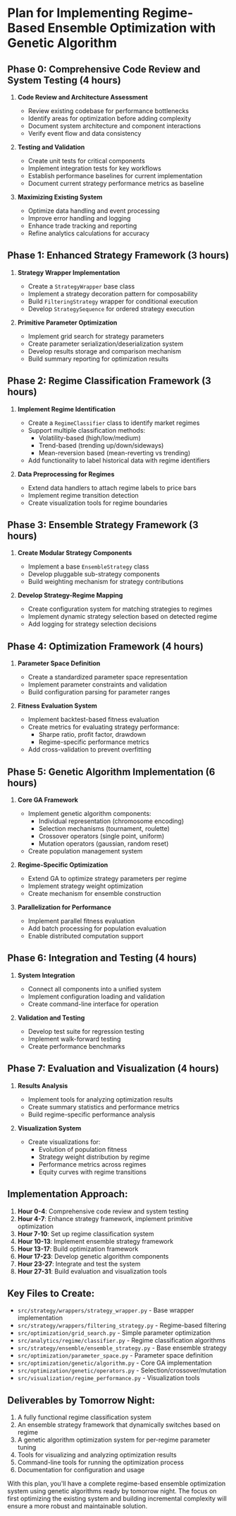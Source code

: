 # Plan for Implementing Regime-Based Ensemble Optimization with Genetic Algorithm

## Phase 0: Comprehensive Code Review and System Testing (4 hours)

1. **Code Review and Architecture Assessment**
   - Review existing codebase for performance bottlenecks
   - Identify areas for optimization before adding complexity
   - Document system architecture and component interactions
   - Verify event flow and data consistency

2. **Testing and Validation**
   - Create unit tests for critical components
   - Implement integration tests for key workflows
   - Establish performance baselines for current implementation
   - Document current strategy performance metrics as baseline

3. **Maximizing Existing System**
   - Optimize data handling and event processing
   - Improve error handling and logging
   - Enhance trade tracking and reporting
   - Refine analytics calculations for accuracy

## Phase 1: Enhanced Strategy Framework (3 hours)

1. **Strategy Wrapper Implementation**
   - Create a `StrategyWrapper` base class
   - Implement a strategy decoration pattern for composability
   - Build `FilteringStrategy` wrapper for conditional execution
   - Develop `StrategySequence` for ordered strategy execution

2. **Primitive Parameter Optimization**
   - Implement grid search for strategy parameters
   - Create parameter serialization/deserialization system
   - Develop results storage and comparison mechanism
   - Build summary reporting for optimization results

## Phase 2: Regime Classification Framework (3 hours)

1. **Implement Regime Identification**
   - Create a `RegimeClassifier` class to identify market regimes
   - Support multiple classification methods:
     - Volatility-based (high/low/medium)
     - Trend-based (trending up/down/sideways)
     - Mean-reversion based (mean-reverting vs trending)
   - Add functionality to label historical data with regime identifiers

2. **Data Preprocessing for Regimes**
   - Extend data handlers to attach regime labels to price bars
   - Implement regime transition detection
   - Create visualization tools for regime boundaries

## Phase 3: Ensemble Strategy Framework (3 hours)

1. **Create Modular Strategy Components**
   - Implement a base `EnsembleStrategy` class
   - Develop pluggable sub-strategy components
   - Build weighting mechanism for strategy contributions

2. **Develop Strategy-Regime Mapping**
   - Create configuration system for matching strategies to regimes
   - Implement dynamic strategy selection based on detected regime
   - Add logging for strategy selection decisions

## Phase 4: Optimization Framework (4 hours)

1. **Parameter Space Definition**
   - Create a standardized parameter space representation
   - Implement parameter constraints and validation
   - Build configuration parsing for parameter ranges

2. **Fitness Evaluation System**
   - Implement backtest-based fitness evaluation
   - Create metrics for evaluating strategy performance:
     - Sharpe ratio, profit factor, drawdown
     - Regime-specific performance metrics
   - Add cross-validation to prevent overfitting

## Phase 5: Genetic Algorithm Implementation (6 hours)

1. **Core GA Framework**
   - Implement genetic algorithm components:
     - Individual representation (chromosome encoding)
     - Selection mechanisms (tournament, roulette)
     - Crossover operators (single point, uniform)
     - Mutation operators (gaussian, random reset)
   - Create population management system

2. **Regime-Specific Optimization**
   - Extend GA to optimize strategy parameters per regime
   - Implement strategy weight optimization
   - Create mechanism for ensemble construction

3. **Parallelization for Performance**
   - Implement parallel fitness evaluation
   - Add batch processing for population evaluation
   - Enable distributed computation support

## Phase 6: Integration and Testing (4 hours)

1. **System Integration**
   - Connect all components into a unified system
   - Implement configuration loading and validation
   - Create command-line interface for operation

2. **Validation and Testing**
   - Develop test suite for regression testing
   - Implement walk-forward testing
   - Create performance benchmarks

## Phase 7: Evaluation and Visualization (4 hours)

1. **Results Analysis**
   - Implement tools for analyzing optimization results
   - Create summary statistics and performance metrics
   - Build regime-specific performance analysis

2. **Visualization System**
   - Create visualizations for:
     - Evolution of population fitness
     - Strategy weight distribution by regime
     - Performance metrics across regimes
     - Equity curves with regime transitions

## Implementation Approach:

1. **Hour 0-4**: Comprehensive code review and system testing
2. **Hour 4-7**: Enhance strategy framework, implement primitive optimization
3. **Hour 7-10**: Set up regime classification system
4. **Hour 10-13**: Implement ensemble strategy framework
5. **Hour 13-17**: Build optimization framework
6. **Hour 17-23**: Develop genetic algorithm components
7. **Hour 23-27**: Integrate and test the system
8. **Hour 27-31**: Build evaluation and visualization tools

## Key Files to Create:
- `src/strategy/wrappers/strategy_wrapper.py` - Base wrapper implementation
- `src/strategy/wrappers/filtering_strategy.py` - Regime-based filtering
- `src/optimization/grid_search.py` - Simple parameter optimization
- `src/analytics/regime/classifier.py` - Regime classification algorithms
- `src/strategy/ensemble/ensemble_strategy.py` - Base ensemble strategy
- `src/optimization/parameter_space.py` - Parameter space definition
- `src/optimization/genetic/algorithm.py` - Core GA implementation
- `src/optimization/genetic/operators.py` - Selection/crossover/mutation
- `src/visualization/regime_performance.py` - Visualization tools

## Deliverables by Tomorrow Night:
1. A fully functional regime classification system
2. An ensemble strategy framework that dynamically switches based on regime
3. A genetic algorithm optimization system for per-regime parameter tuning
4. Tools for visualizing and analyzing optimization results
5. Command-line tools for running the optimization process
6. Documentation for configuration and usage

With this plan, you'll have a complete regime-based ensemble optimization system using genetic algorithms ready by tomorrow night. The focus on first optimizing the existing system and building incremental complexity will ensure a more robust and maintainable solution.